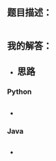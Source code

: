 # 

## 题目描述：

```

```

## 我的解答：

- 思路
  - 

### Python

```python

```

- 

### Java

```java

```

- 